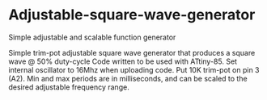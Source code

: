 # Adjustable-square-wave-generator
Simple adjustable and scalable function generator


Simple trim-pot adjustable square wave generator that produces a square wave @ 50% duty-cycle
Code written to be used with ATtiny-85. Set internal oscillator to 16Mhz when uploading code.
Put 10K trim-pot on pin 3 (A2).  Min and max periods are in milliseconds, and can be scaled to the desired 
adjustable frequency range.
